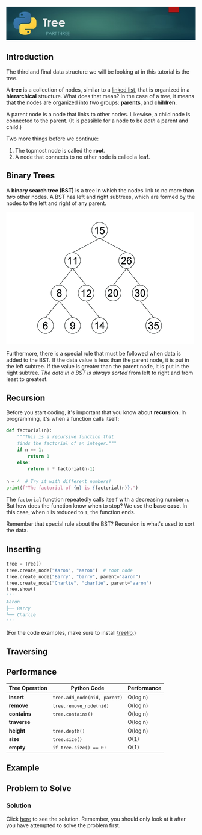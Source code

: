 ![Tree Banner Image](images/tree.jpg)

## Introduction

The third and final data structure we will be looking at in this tutorial is the tree.

A **tree** is a collection of nodes, similar to a [linked list](2-linked-list.md), that is organized in a **hierarchical** structure. What does that mean? In the case of a tree, it means that the nodes are organized into two groups: **parents**, and **children**.

A parent node is a node that links to other nodes. Likewise, a child node is connected to the parent. (It is possible for a node to be _both_ a parent and child.)

Two more things before we continue:

1. The topmost node is called the **root**.
1. A node that connects to no other node is called a **leaf**.

## Binary Trees

A **binary search tree (BST)** is a tree in which the nodes link to no more than _two_ other nodes. A BST has left and right subtrees, which are formed by the nodes to the left and right of any parent.

![Binary Tree](images/binary-tree.png)

Furthermore, there is a special rule that must be followed when data is added to the BST. If the data value is less than the parent node, it is put in the left subtree. If the value is greater than the parent node, it is put in the right subtree. _The data in a BST is always sorted_ from left to right and from least to greatest.

## Recursion

Before you start coding, it's important that you know about **recursion**. In programming, it's when a function calls itself:

```python
def factorial(n):
    """This is a recursive function that
    finds the factorial of an integer."""
    if n == 1:
        return 1
    else:
        return n * factorial(n-1)

n = 4  # Try it with different numbers!
print(f"The factorial of {n} is {factorial(n)}.")
```

The `factorial` function repeatedly calls itself with a decreasing number `n`. But how does the function know when to stop? We use the **base case**. In this case, when `n` is reduced to `1`, the function ends.

Remember that special rule about the BST? Recursion is what's used to sort the data.

## Inserting

```python
tree = Tree()
tree.create_node("Aaron", "aaron")  # root node
tree.create_node("Barry", "barry", parent="aaron")
tree.create_node("Charlie", "charlie", parent="aaron")
tree.show()
'''
Aaron
├── Barry
└── Charlie
'''
```

(For the code examples, make sure to install [treelib](https://treelib.readthedocs.io/en/latest/).)

## Traversing

## Performance

| Tree Operation | Python Code | Performance
| --- | --- | ---
| **insert** | `tree.add_node(nid, parent)` | O(log n)
| **remove** | `tree.remove_node(nid)` | O(log n)
| **contains** | `tree.contains()` | O(log n)
| **traverse** |  | O(log n)
| **height** | `tree.depth()` | O(log n)
| **size** | `tree.size()` | O(1)
| **empty** | `if tree.size() == 0:` | O(1)

## Example

## Problem to Solve

### Solution

Click [here](code/3-problem-solution.py) to see the solution. Remember, you should only look at it after you have attempted to solve the problem first.